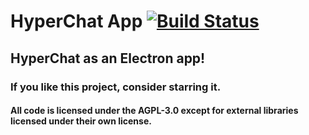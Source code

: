 # HyperChat App [![Build Status](https://travis-ci.com/hypercubemc-github/HyperChat-App.svg?branch=master)](https://travis-ci.com/hypercubemc-github/HyperChat-App)

## HyperChat as an Electron app!
### If you like this project, consider starring it.
#### All code is licensed under the AGPL-3.0 except for external libraries licensed under their own license.
